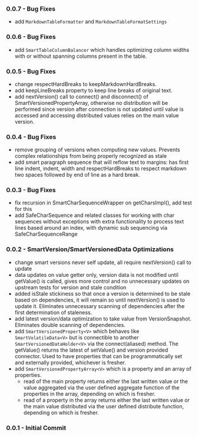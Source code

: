 ### 0.0.7 - Bug Fixes

- add `MarkdownTableFormatter` and `MarkdownTableFormatSettings`

### 0.0.6 - Bug Fixes

- add `SmartTableColumnBalancer` which handles optimizing column widths with or without spanning columns present in the table.

### 0.0.5 - Bug Fixes

- change respectHardBreaks to keepMarkdownHardBreaks.
- add keepLineBreaks property to keep line breaks of original text.
- add nextVersion() call to connect() and disconnect() of SmartVersionedPropertyArray, otherwise no distribution will be performed since version after connection is not updated until value is accessed and accessing distributed values relies on the main value version.

### 0.0.4 - Bug Fixes

- remove grouping of versions when computing new values. Prevents complex relationships from being properly recognized as stale
- add smart paragraph sequence that will reflow text to margins: has first line indent, indent, width and respectHardBreaks to respect markdown two spaces followed by end of line as a hard break.

### 0.0.3 - Bug Fixes

- fix recursion in SmartCharSequenceWrapper on getCharsImpl(), add test for this
- add SafeCharSequence and related classes for working with char sequences without exceptions with extra functionality to process text lines based around an index, with dynamic sub sequencing via SafeCharSequenceRange 

### 0.0.2 - SmartVersion/SmartVersionedData Optimizations

- change smart versions never self update, all require nextVersion() call to update
- data updates on value getter only, version data is not modified until getValue() is called, gives more control and no unnecessary updates on upstream tests for version and stale condition
- added isStale stickiness so that once a version is determined to be stale based on dependencies, it will remain so until nextVersion() is used to update it. Eliminates unnecessary scanning of dependencies after the first determination of staleness.
- add latest version/data optimization to take value from VersionSnapshot. Eliminates double scanning of dependencies.
- add `SmartVersionedProperty<V>` which behaves like `SmartVolatileData<V>` but is connectible to another `SmartVersionedDataHolder<V>` via the connect(aliased) method. The getValue() returns the latest of setValue() and version provided connector. Used to have properties that can be programmatically set and externally provided, whichever is fresher. 
- add `SmartVersionedPropertyArray<V>` which is a property and an array of properties. 
    - read of the main property returns either the last written value or the value aggregated via the user defined aggregate function of the properties in the array, depending on which is fresher.
    - read of a property in the array returns either the last written value or the main value distributed via the user defined distribute function, depending on which is fresher.    

### 0.0.1 - Initial Commit
